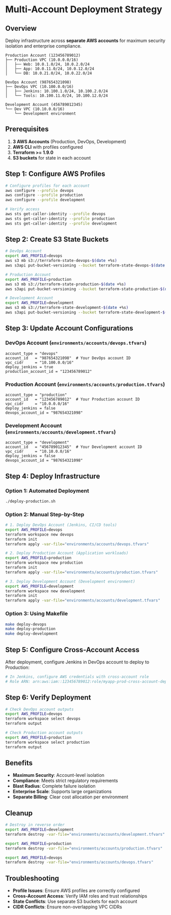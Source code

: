 # Multi-Account Deployment Strategy

## Overview

Deploy infrastructure across **separate AWS accounts** for maximum security isolation and enterprise compliance.

```
Production Account (123456789012)
├── Production VPC (10.0.0.0/16)
│   ├── Web: 10.0.1.0/24, 10.0.2.0/24
│   ├── App: 10.0.11.0/24, 10.0.12.0/24
│   └── DB: 10.0.21.0/24, 10.0.22.0/24

DevOps Account (987654321098)
├── DevOps VPC (10.100.0.0/16)
│   ├── Jenkins: 10.100.1.0/24, 10.100.2.0/24
│   └── Tools: 10.100.11.0/24, 10.100.12.0/24

Development Account (456789012345)
└── Dev VPC (10.10.0.0/16)
    └── Development environment
```

## Prerequisites

1. **3 AWS Accounts** (Production, DevOps, Development)
2. **AWS CLI** with profiles configured
3. **Terraform >= 1.9.0**
4. **S3 buckets** for state in each account

## Step 1: Configure AWS Profiles

```bash
# Configure profiles for each account
aws configure --profile devops
aws configure --profile production
aws configure --profile development

# Verify access
aws sts get-caller-identity --profile devops
aws sts get-caller-identity --profile production
aws sts get-caller-identity --profile development
```

## Step 2: Create S3 State Buckets

```bash
# DevOps Account
export AWS_PROFILE=devops
aws s3 mb s3://terraform-state-devops-$(date +%s)
aws s3api put-bucket-versioning --bucket terraform-state-devops-$(date +%s) --versioning-configuration Status=Enabled

# Production Account
export AWS_PROFILE=production
aws s3 mb s3://terraform-state-production-$(date +%s)
aws s3api put-bucket-versioning --bucket terraform-state-production-$(date +%s) --versioning-configuration Status=Enabled

# Development Account
export AWS_PROFILE=development
aws s3 mb s3://terraform-state-development-$(date +%s)
aws s3api put-bucket-versioning --bucket terraform-state-development-$(date +%s) --versioning-configuration Status=Enabled
```

## Step 3: Update Account Configurations

### DevOps Account (`environments/accounts/devops.tfvars`)
```hcl
account_type = "devops"
account_id   = "987654321098"  # Your DevOps account ID
vpc_cidr     = "10.100.0.0/16"
deploy_jenkins = true
production_account_id = "123456789012"
```

### Production Account (`environments/accounts/production.tfvars`)
```hcl
account_type = "production"
account_id   = "123456789012"  # Your Production account ID
vpc_cidr     = "10.0.0.0/16"
deploy_jenkins = false
devops_account_id = "987654321098"
```

### Development Account (`environments/accounts/development.tfvars`)
```hcl
account_type = "development"
account_id   = "456789012345"  # Your Development account ID
vpc_cidr     = "10.10.0.0/16"
deploy_jenkins = false
devops_account_id = "987654321098"
```

## Step 4: Deploy Infrastructure

### Option 1: Automated Deployment
```bash
./deploy-production.sh
```

### Option 2: Manual Step-by-Step
```bash
# 1. Deploy DevOps Account (Jenkins, CI/CD tools)
export AWS_PROFILE=devops
terraform workspace new devops
terraform init
terraform apply -var-file="environments/accounts/devops.tfvars"

# 2. Deploy Production Account (Application workloads)
export AWS_PROFILE=production
terraform workspace new production
terraform init
terraform apply -var-file="environments/accounts/production.tfvars"

# 3. Deploy Development Account (Development environment)
export AWS_PROFILE=development
terraform workspace new development
terraform init
terraform apply -var-file="environments/accounts/development.tfvars"
```

### Option 3: Using Makefile
```bash
make deploy-devops
make deploy-production
make deploy-development
```

## Step 5: Configure Cross-Account Access

After deployment, configure Jenkins in DevOps account to deploy to Production:

```bash
# In Jenkins, configure AWS credentials with cross-account role
# Role ARN: arn:aws:iam::123456789012:role/myapp-prod-cross-account-deployment
```

## Step 6: Verify Deployment

```bash
# Check DevOps account outputs
export AWS_PROFILE=devops
terraform workspace select devops
terraform output

# Check Production account outputs
export AWS_PROFILE=production
terraform workspace select production
terraform output
```

## Benefits

- **Maximum Security**: Account-level isolation
- **Compliance**: Meets strict regulatory requirements
- **Blast Radius**: Complete failure isolation
- **Enterprise Scale**: Supports large organizations
- **Separate Billing**: Clear cost allocation per environment

## Cleanup

```bash
# Destroy in reverse order
export AWS_PROFILE=development
terraform destroy -var-file="environments/accounts/development.tfvars"

export AWS_PROFILE=production
terraform destroy -var-file="environments/accounts/production.tfvars"

export AWS_PROFILE=devops
terraform destroy -var-file="environments/accounts/devops.tfvars"
```

## Troubleshooting

- **Profile Issues**: Ensure AWS profiles are correctly configured
- **Cross-Account Access**: Verify IAM roles and trust relationships
- **State Conflicts**: Use separate S3 buckets for each account
- **CIDR Conflicts**: Ensure non-overlapping VPC CIDRs